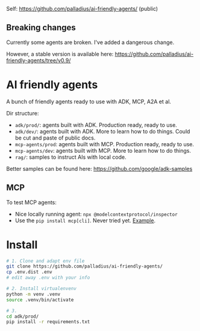 
Self: https://github.com/palladius/ai-friendly-agents/ (public)

## Breaking changes

Currently some agents are broken. I've added a dangerous change.

However, a stable version is available here: https://github.com/palladius/ai-friendly-agents/tree/v0.9/

# AI friendly agents

A bunch of friendly agents ready to use with ADK, MCP, A2A et al.

Dir structure:

* `adk/prod/`: agents built with ADK. Production ready, ready to use.
* `adk/dev/`: agents built with ADK. More to learn how to do things. Could be cut and paste of public docs.
* `mcp-agents/prod`: agents built with MCP. Production ready, ready to use.
* `mcp-agents/dev`: agents built with MCP. More to learn how to do things.
* `rag/`: samples to instruct AIs with local code.

Better samples can be found here: https://github.com/google/adk-samples

## MCP

To test MCP agents:

* Nice locally running agent: `npx @modelcontextprotocol/inspector`
* Use the `pip install mcp[cli]`. Never tried yet. [Example](https://github.com/ilyazub/serpapi-mcp-server/tree/main).

# Install

```bash
# 1. Clone and adapt env file
git clone https://github.com/palladius/ai-friendly-agents/
cp .env.dist .env
# edit away .env with your info

# 2. Install virtualenvenv
python -m venv .venv
source .venv/bin/activate

# 3.
cd adk/prod/
pip install -r requirements.txt
```

